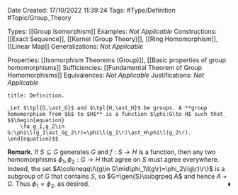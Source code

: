 <div class="topSpace"></div>

Date Created: 17/10/2022 11:39:24
Tags: #Type/Definition #Topic/Group_Theory

Types: [[Group Isomorphism]]
Examples: _Not Applicable_
Constructions: [[Exact Sequence]], [[Kernel (Group Theory)]], [[Ring Homomorphism]], [[Linear Map]]
Generalizations: _Not Applicable_

Properties: [[Isomorphism Theorems (Group)]], [[Basic properties of group homomorphisms]]
Sufficiencies: [[Fundamental Theorem of Group Homomorphisms]]
Equivalences: _Not Applicable_
Justifications: _Not Applicable_

``` ad-Definition
title: Definition.

_Let $\tpl{G,\ast_G}$ and $\tpl{H,\ast_H}$ be groups. A **group homomorphism from $G$ to $H$** is a function $\phi:G\to H$ such that_
$$\begin{equation}
    \fa g_1,g_2\in G:\phi\l(g_1\ast_Gg_2\r)=\phi\l(g_1\r)\ast_H\phi\l(g_2\r).
\end{equation}$$

```

**Remark.** If $S\subseteq G$ generates $G$ and $f:S\to H$ is a function, then any two homomorphisms $\phi_1,\phi_2:G\to H$ that agree on $S$ must agree everywhere. Indeed, the set $A\coloneqq\l\{g\in G\mid\phi_1\l(g\r)=\phi_2\l(g\r)\r\}$ is a subgroup of $G$ that contains $S$, so $G=\gen{S}\subgrpeq A$ and hence $A=G$. Thus $\phi_1=\phi_2$, as desired.<span style="float:right;">$\blacklozenge$</span>
